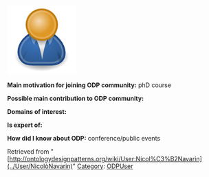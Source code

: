 [![Image:ODPUser.png](../images/a/a6/ODPUser.png)](../Image/ODPUser.png "Image:ODPUser.png")




  





__Main motivation for joining ODP community:__ phD course


__Possible main contribution to ODP community:__


__Domains of interest:__


  



__Is expert of:__


  

__How did I know about ODP:__ conference/public events






Retrieved from "[http://ontologydesignpatterns.org/wiki/User:Nicol%C3%B2Navarin](../User/NicolòNavarin)"
 [Category](http://ontologydesignpatterns.org/wiki/Special:Categories "Special:Categories"): [ODPUser](../Category/ODPUser "Category:ODPUser")